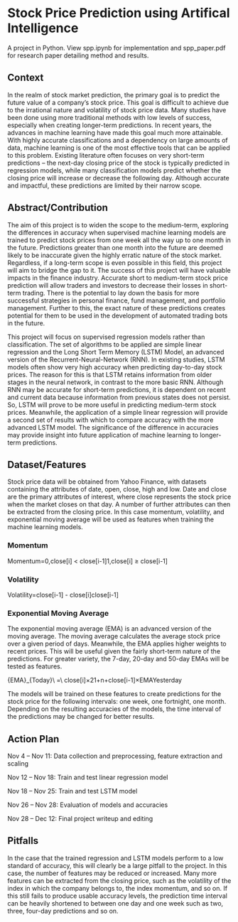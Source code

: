 # Stock Price Prediction using Artifical Intelligence
A project in Python. View spp.ipynb for implementation and spp_paper.pdf for research paper detailing method and results.

## Context

In the realm of stock market prediction, the primary goal is to predict the future value of a company’s stock price. This goal is difficult to achieve due to the irrational nature and volatility of stock price data. Many studies have been done using more traditional methods with low levels of success, especially when creating longer-term predictions. In recent years, the advances in machine learning have made this goal much more attainable. With highly accurate classifications and a dependency on large amounts of data, machine learning is one of the most effective tools that can be applied to this problem. Existing literature often focuses on very short-term predictions – the next-day closing price of the stock is typically predicted in regression models, while many classification models predict whether the closing price will increase or decrease the following day. Although accurate and impactful, these predictions are limited by their narrow scope.

## Abstract/Contribution

The aim of this project is to widen the scope to the medium-term, exploring the differences in accuracy when supervised machine learning models are trained to predict stock prices from one week all the way up to one month in the future. Predictions greater than one month into the future are deemed likely to be inaccurate given the highly erratic nature of the stock market. Regardless, if a long-term scope is even possible in this field, this project will aim to bridge the gap to it. The success of this project will have valuable impacts in the finance industry. Accurate short to medium-term stock price prediction will allow traders and investors to decrease their losses in short-term trading. There is the potential to lay down the basis for more successful strategies in personal finance, fund management, and portfolio management. Further to this, the exact nature of these predictions creates potential for them to be used in the development of automated trading bots in the future.

This project will focus on supervised regression models rather than classification. The set of algorithms to be applied are simple linear regression and the Long Short Term Memory (LSTM) Model, an advanced version of the Recurrent-Neural-Network (RNN). In existing studies, LSTM models often show very high accuracy when predicting day-to-day stock prices. The reason for this is that LSTM retains information from older stages in the neural network, in contrast to the more basic RNN. Although RNN may be accurate for short-term predictions, it is dependent on recent and current data because information from previous states does not persist. So, LSTM will prove to be more useful in predicting medium-term stock prices. Meanwhile, the application of a simple linear regression will provide a second set of results with which to compare accuracy with the more advanced LSTM model. The significance of the difference in accuracies may provide insight into future application of machine learning to longer-term predictions.

## Dataset/Features

Stock price data will be obtained from Yahoo Finance, with datasets containing the attributes of date, open, close, high and low. Date and close are the primary attributes of interest, where close represents the stock price when the market closes on that day. A number of further attributes can then be extracted from the closing price. In this case momentum, volatility, and exponential moving average will be used as features when training the machine learning models.

### Momentum
Momentum=0,close[i] < close[i-1]1,close[i] ≥ close[i-1]

### Volatility
Volatility=close[i-1] - close[i]close[i-1]

### Exponential Moving Average
The exponential moving average (EMA) is an advanced version of the moving average. The moving average calculates the average stock price over a given period of days. Meanwhile, the EMA applies higher weights to recent prices. This will be useful given the fairly short-term nature of the predictions. For greater variety, the 7-day, 20-day and 50-day EMAs will be tested as features.

{EMA}_{Today}\ =\ close[i]×21+n+close[i-1]×EMAYesterday

The models will be trained on these features to create predictions for the stock price for the following intervals: one week, one fortnight, one month. Depending on the resulting accuracies of the models, the time interval of the predictions may be changed for better results.

## Action Plan

Nov 4 – Nov 11: Data collection and preprocessing, feature extraction and scaling

Nov 12 – Nov 18: Train and test linear regression model

Nov 18 – Nov 25: Train and test LSTM model

Nov 26 – Nov 28: Evaluation of models and accuracies

Nov 28 – Dec 12: Final project writeup and editing

## Pitfalls

In the case that the trained regression and LSTM models perform to a low standard of accuracy, this will clearly be a large pitfall to the project. In this case, the number of features may be reduced or increased. Many more features can be extracted from the closing price, such as the volatility of the index in which the company belongs to, the index momentum, and so on. If this still fails to produce usable accuracy levels, the prediction time interval can be heavily shortened to between one day and one week such as two, three, four-day predictions and so on.
